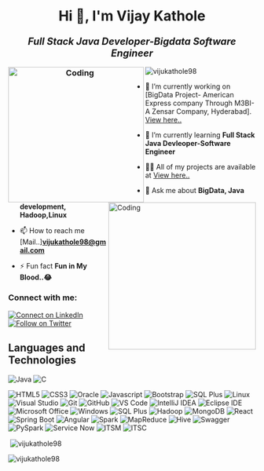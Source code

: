 <h1 align="center">Hi 👋, I'm Vijay Kathole</h1>
<h3 align="center" ><strong><i><big>Full Stack Java Developer-Bigdata Software Engineer </big></i></strong>

<img align="left" alt="Coding" width="276" src="https://user-images.githubusercontent.com/85567517/205481065-1fd33ae5-e222-468f-b7ca-909f6b3d2f85.gif"></h3>


<img align="right" alt="Coding" width="300" src="https://user-images.githubusercontent.com/85567517/201535975-4f59b7ff-02ad-4013-b5bb-9180d262e53b.gif">

<p align="left"> <img src="https://komarev.com/ghpvc/?username=vijukathole98&label=Profile%20views&color=0e75b6&style=flat" alt="vijukathole98" /> </p>

- 🔭 I’m currently working on [BigData Project- American Express company Through M3BI-A Zensar Company, Hyderabad].
   [View here..](https://m3bi.zensar.com)

- 🌱 I’m currently learning **Full Stack Java Devleoper-Software Engineer**

- 👨‍💻 All of my projects are available at [View here..](https://github.com/vijukathole98?tab=repositories)

- 💬 Ask me about **BigData, Java development, Hadoop,Linux**

- 📫 How to reach me [Mail..]**vijukathole98@gmail.com**

- ⚡ Fun fact **Fun in My Blood..😂**

<h3 align="left">Connect with me:</h3>

  <a href="https://www.linkedin.com/in/vijay-kathole-852089158/"> 
    <img alt="Connect on LinkedIn" src="https://img.shields.io/badge/-LinkedIn-0077B5?style=for-the-badge&logo=Linkedin&logoColor=white" />
  </a>
  <a href="https://twitter.com/vijukathole"> 
    <img alt="Follow on Twitter" src="https://img.shields.io/badge/-Twitter-1DA1F2?style=for-the-badge&logo=Twitter&logoColor=white" />
  </a>


## Languages and Technologies

![Java](http://img.shields.io/badge/-Java-f89820?style=for-the-badge&logo=java&logoColor=ffffff)
![C](https://img.shields.io/badge/-C-FF9900?style=for-the-badge&logo=C&logoColor=ffffff)
<!-- ![Python](https://img.shields.io/badge/-Python-3776AB?style=for-the-badge&logo=python&logoColor=ffffff) -->
![HTML5](https://img.shields.io/badge/-HTML5-E44D26?style=for-the-badge&logo=html5&logoColor=ffffff)
![CSS3](https://img.shields.io/badge/-CSS3-2965f1?style=for-the-badge&logo=css3&logoColor=ffffff)
![Oracle](https://img.shields.io/badge/-Oracle%20SQL-232F3E?style=for-the-badge&logo=Oracle&logoColor=ffffff)
 ![Javascript](https://img.shields.io/badge/-Javascript-232F3E?style=for-the-badge&logo=Javascript&logoColor=ffffff)
![Bootstrap](https://img.shields.io/badge/-Bootstrap-FFA000?style=for-the-badge&logo=Bootstrap&logoColor=ffffff)
![SQL Plus](http://img.shields.io/badge/sql%20plus-343A40?style=for-the-badge&logo=sql-plus&logoColor=ffffff)
![Linux](http://img.shields.io/badge/-Linux-0078D6?style=for-the-badge&logo=linux&logoColor=ffffff)
![Visual Studio](https://img.shields.io/badge/visual-studio-2965f1?style=for-the-badge&logo=visual-studio&logoColor=ffffff)
![Git](https://img.shields.io/badge/-Git-%23F05032?style=for-the-badge&logo=git&logoColor=ffffff)
![GitHub](https://img.shields.io/badge/-GitHub-211F1F?style=for-the-badge&logo=github&logoColor=ffffff)
![VS Code](http://img.shields.io/badge/-VS%20Code-007ACC?style=for-the-badge&logo=visual-studio-code&logoColor=ffffff)
![IntelliJ IDEA](http://img.shields.io/badge/-IntelliJ%20IDEA-0B0D0F?style=for-the-badge&logo=intellij-idea&logoColor=ffffff)
![Eclipse IDE](http://img.shields.io/badge/-Eclipse-0078D4?style=for-the-badge&logo=Eclipse-IDE&logoColor=ffffff)
![Microsoft Office](http://img.shields.io/badge/-Microsoft%20Office-DC3E15?style=for-the-badge&logo=microsoft-office&logoColor=ffffff)
![Windows](http://img.shields.io/badge/-Windows-0078D6?style=for-the-badge&logo=windows&logoColor=ffffff)
![SQL Plus](http://img.shields.io/badge/Big%20Data-343A40?style=for-the-badge&logo=big-data&logoColor=ffffff)
![Hadoop](http://img.shields.io/badge/-Hadoop-0078D6?style=for-the-badge&logo=hadoop&logoColor=ffffff)
![MongoDB](http://img.shields.io/badge/-MongoDB-0078D6?style=for-the-badge&logo=MongoDB&logoColor=ffffff)
![React](http://img.shields.io/badge/-React-0078D6?style=for-the-badge&logo=react&logoColor=ffffff)
![Spring Boot](http://img.shields.io/badge/Spring%20Boot-343A40?style=for-the-badge&logo=spring-boot&logoColor=ffffff)
![Angular](http://img.shields.io/badge/-Angular-0078D6?style=for-the-badge&logo=angular&logoColor=ffffff)
![Spark](http://img.shields.io/badge/-Spark-0078D6?style=for-the-badge&logo=spark&logoColor=ffffff)
![MapReduce](http://img.shields.io/badge/Map%20Reduce-343A40?style=for-the-badge&logo=map-reduce&logoColor=ffffff)
![Hive](http://img.shields.io/badge/-hive-0078D6?style=for-the-badge&logo=hive&logoColor=ffffff)
![Swagger](http://img.shields.io/badge/-Swagger-0078D6?style=for-the-badge&logo=swagger&logoColor=ffffff)
![PySpark](http://img.shields.io/badge/-PySpark-0078D6?style=for-the-badge&logo=pyspark&logoColor=ffffff)
![Service Now](http://img.shields.io/badge/Service%20Now-343A40?style=for-the-badge&logo=service-now&logoColor=ffffff)
![ITSM](http://img.shields.io/badge/-Itsm-0078D6?style=for-the-badge&logo=itsm&logoColor=ffffff)
![ITSC](http://img.shields.io/badge/-ItsC-0078D6?style=for-the-badge&logo=itsC&logoColor=ffffff)


<p>&nbsp;<img align="center" src="https://github-readme-stats.vercel.app/api?username=vijukathole98&show_icons=true&locale=en" alt="vijukathole98" /></p>

<p><img align="center" src="https://github-readme-streak-stats.herokuapp.com/?user=vijukathole98&" alt="vijukathole98" /></p>





